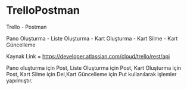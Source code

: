 # TrelloPostman


Trello - Postman 

Pano Oluşturma - Liste Oluşturma - Kart Oluşturma - Kart Silme - Kart Güncelleme

Kaynak Link = https://developer.atlassian.com/cloud/trello/rest/api 

Pano oluşturma için Post, Liste Oluşturma için Post, Kart Oluşturma için Post, Kart Silme için Del,Kart Güncelleme için Put
kullanılarak işlemler yapılmıştır.
